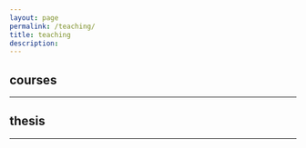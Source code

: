```yaml
---
layout: page
permalink: /teaching/
title: teaching
description: 
---
```


## courses
***
## thesis

***
